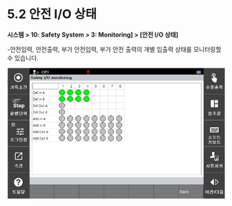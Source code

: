 ﻿# 5.2 안전 I/O 상태

**시스템 > 10: Safety System > 3: Monitoring] > [안전 I/O 상태]** 

-안전입력, 안전출력, 부가 안전입력, 부가 안전 출력의 개별 입출력 상태를 모니터링할 수 있습니다.


![안전 I/O](../_assets/safety_io/safety_io_status.png)


